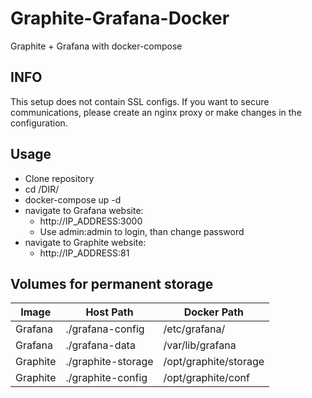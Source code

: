 # Graphite-Grafana-Docker
Graphite + Grafana with docker-compose

## INFO
This setup does not contain SSL configs. If you want to secure communications, please create an nginx proxy or make changes in the configuration. 

## Usage
- Clone repository
- cd /DIR/
- docker-compose up -d
- navigate to Grafana website:
  - http://IP_ADDRESS:3000
  - Use admin:admin to login, than change password
- navigate to Graphite website:
  - http://IP_ADDRESS:81

## Volumes for permanent storage
| Image     | Host Path                     |  Docker Path              |
| -------   | ---------                     | ------------              |
| Grafana   | ./grafana-config              | /etc/grafana/             |
| Grafana   | ./grafana-data                | /var/lib/grafana          |
| Graphite  | ./graphite-storage            | /opt/graphite/storage     |
| Graphite  | ./graphite-config	            | /opt/graphite/conf	|
